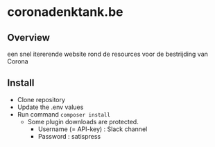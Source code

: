 # coronadenktank.be

## Overview

een snel itererende website rond de resources voor de bestrijding van Corona

## Install

* Clone repository
* Update the .env values
* Run command `composer install`
  * Some plugin downloads are protected.
    * Username (= API-key) : Slack channel
    * Password : satispress 
